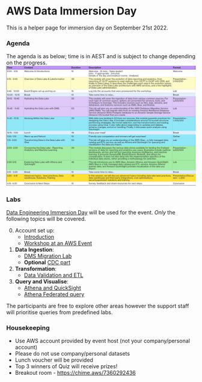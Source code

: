# AWS Data Immersion Day
This is a helper page for immersion day on September 21st 2022.

### Agenda
The agenda is as below; time is in AEST and is subject to change depending on the progress.
![agenda](images/agenda.png)

### Labs
[Data Engineering Immersion Day](https://catalog.us-east-1.prod.workshops.aws/workshops/976050cc-0606-4b23-b49f-ca7b8ac4b153/en-US) will be used for the event. 
*Only* the following topics will be covered.

0. Account set up: 
    * [Introduction](https://catalog.us-east-1.prod.workshops.aws/workshops/976050cc-0606-4b23-b49f-ca7b8ac4b153/en-US/100-introduction) 
    * [Workshop at an AWS Event](https://catalog.us-east-1.prod.workshops.aws/workshops/976050cc-0606-4b23-b49f-ca7b8ac4b153/en-US/100-introduction/30-region-selection)
1. **Data Ingestion**: 
    * [DMS Migration Lab](https://catalog.us-east-1.prod.workshops.aws/workshops/976050cc-0606-4b23-b49f-ca7b8ac4b153/en-US/400/401/430-main-lab) 
    * **Optional** [CDC part](https://catalog.us-east-1.prod.workshops.aws/workshops/976050cc-0606-4b23-b49f-ca7b8ac4b153/en-US/400/401/430-main-lab#create-the-cdc-endpoint-to-replicate-ongoing-changes-(optional))
2. **Transformation**: 
    * [Data Validation and ETL](https://catalog.us-east-1.prod.workshops.aws/workshops/976050cc-0606-4b23-b49f-ca7b8ac4b153/en-US/600/610-glue-data-validation-etl)
3. **Query and Visualise**: 
    * [Athena and QuickSight](https://catalog.us-east-1.prod.workshops.aws/workshops/976050cc-0606-4b23-b49f-ca7b8ac4b153/en-US/800/810-athena-quicksight) 
    * [Athena Federated query](https://catalog.us-east-1.prod.workshops.aws/workshops/976050cc-0606-4b23-b49f-ca7b8ac4b153/en-US/800/820-athena-federated-query)

The participants are free to explore other areas however the support staff will prioritise queries from predefined labs.


### Housekeeping
  * Use AWS account provided by event host (not your company/personal account)
  * Please do not use company/personal datasets
  * Lunch voucher will be provided
  * Top 3 winners of Quiz will receive prizes!
  * Breakout room - https://chime.aws/7360292436

